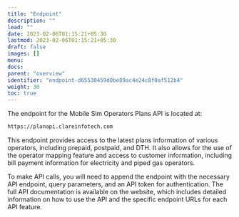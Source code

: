 ```yaml
---
title: "Endpoint"
description: ""
lead: ""
date: 2023-02-06T01:15:21+05:30
lastmod: 2023-02-06T01:15:21+05:30
draft: false
images: []
menu:
docs:
parent: "overview"
identifier: "endpoint-d65530459d0be89ac4e24c8f0af512b4"
weight: 30
toc: true
---
```


The endpoint for the Mobile Sim Operators Plans API is located at:

```bash
https://planapi.clareinfotech.com
```

This endpoint provides access to the latest plans information of various operators, including prepaid, postpaid, and
DTH. It also allows for the use of the operator mapping feature and access to customer information, including bill
payment information for electricity and piped gas operators.

To make API calls, you will need to append the endpoint with the necessary API endpoint, query parameters, and an API
token for authentication. The full API documentation is available on the website, which includes detailed information on
how to use the API and the specific endpoint URLs for each API feature.
